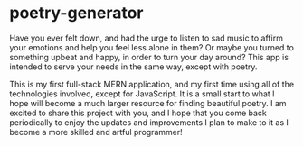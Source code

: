 # poetry-generator
Have you ever felt down, and had the urge to listen to sad music to affirm your emotions and help you feel less alone in them? 
Or maybe you turned to something upbeat and happy, in order to turn your day around?
This app is intended to serve your needs in the same way, except with poetry. 

This is my first full-stack MERN application, and my first time using all of the technologies involved, except for JavaScript. 
It is a small start to what I hope will become a much larger resource for finding beautiful poetry.
I am excited to share this project with you, and I hope that you come back periodically to enjoy the updates and improvements I plan to make to it as 
I become a more skilled and artful programmer! 

